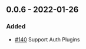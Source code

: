 ## 0.0.6 - 2022-01-26

### Added

- [#140](https://github.com/edgarrmondragon/citric/pull/140) Support Auth Plugins
